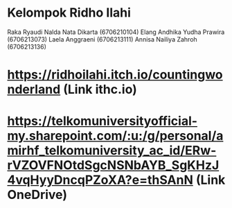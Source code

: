 # Kelompok Ridho Ilahi
Raka Ryaudi Nalda Nata Dikarta (6706210104)
Elang Andhika Yudha Prawira (6706213073)
Laela Anggraeni (6706213111)
Annisa Nailiya Zahroh (6706213136)
# https://ridhoilahi.itch.io/countingwonderland (Link ithc.io)
# https://telkomuniversityofficial-my.sharepoint.com/:u:/g/personal/amirhf_telkomuniversity_ac_id/ERw-rVZOVFNOtdSgcNSNbAYB_SgKHzJ4vqHyyDncqPZoXA?e=thSAnN (Link OneDrive)
